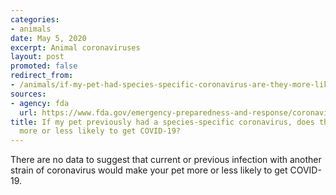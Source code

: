 ```yaml
---
categories:
- animals
date: May 5, 2020
excerpt: Animal coronaviruses
layout: post
promoted: false
redirect_from:
- /animals/if-my-pet-had-species-specific-coronavirus-are-they-more-likely-to-get-covid-19/
sources:
- agency: fda
  url: https://www.fda.gov/emergency-preparedness-and-response/coronavirus-disease-2019-covid-19/coronavirus-disease-2019-covid-19-frequently-asked-questions
title: If my pet previously had a species-specific coronavirus, does that make them
  more or less likely to get COVID-19?
---
```


There are no data to suggest that current or previous infection with another strain of coronavirus would make your pet more or less likely to get COVID-19.